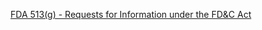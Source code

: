 [FDA 513(g) - Requests for Information under the FD&C Act](http://www.fda.gov/downloads/MedicalDevices/DeviceRegulationandGuidance/GuidanceDocuments/UCM209851.pdf)